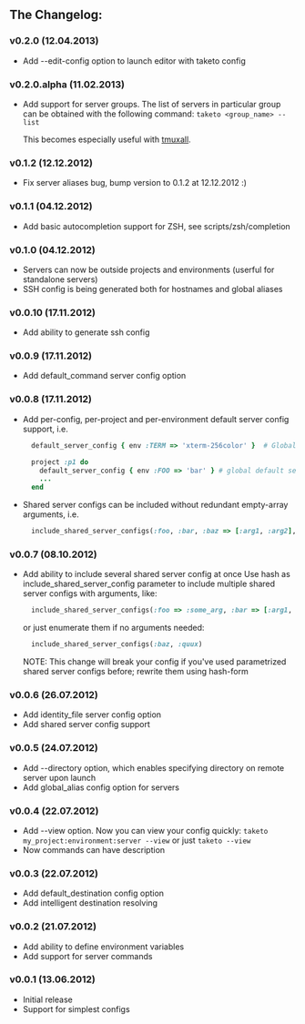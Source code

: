 The Changelog:
--------------

### v0.2.0 (12.04.2013) ###
* Add --edit-config option to launch editor with taketo config

### v0.2.0.alpha (11.02.2013) ###
* Add support for server groups. The list of servers in particular group can be obtained
  with the following command:
  ```taketo <group_name> --list```

  This becomes especially useful with [tmuxall](https://github.com/v-yarotsky/tmuxall).

### v0.1.2 (12.12.2012) ###
* Fix server aliases bug, bump version to 0.1.2 at 12.12.2012 :)

### v0.1.1 (04.12.2012) ###
* Add basic autocompletion support for ZSH, see scripts/zsh/completion

### v0.1.0 (04.12.2012) ###
* Servers can now be outside projects and environments (userful for standalone servers)
* SSH config is being generated both for hostnames and global aliases

### v0.0.10 (17.11.2012) ###
* Add ability to generate ssh config

### v0.0.9 (17.11.2012) ###
* Add default_command server config option

### v0.0.8 (17.11.2012) ###
* Add per-config, per-project and per-environment default server config support, i.e.
  ```ruby
    default_server_config { env :TERM => 'xterm-256color' }  # Global default server config

    project :p1 do
      default_server_config { env :FOO => 'bar' } # global default server config is merged
      ...
    end
  ```

* Shared server configs can be included without redundant empty-array arguments, i.e.
  ```ruby
    include_shared_server_configs(:foo, :bar, :baz => [:arg1, :arg2], :qux => :arg3)
  ```

### v0.0.7 (08.10.2012) ###
* Add ability to include several shared server config at once
  Use hash as include_shared_server_config parameter to include
  multiple shared server configs with arguments, like:
  ```ruby
    include_shared_server_configs(:foo => :some_arg, :bar => [:arg1, :arg2])
  ```
  or just enumerate them if no arguments needed:
  ```ruby
    include_shared_server_configs(:baz, :quux)
  ```

  NOTE: This change will break your config if you've used parametrized
        shared server configs before; rewrite them using hash-form

### v0.0.6 (26.07.2012) ###
* Add identity_file server config option
* Add shared server config support

### v0.0.5 (24.07.2012) ###
* Add --directory option, which enables specifying directory on remote server upon launch
* Add global_alias config option for servers

### v0.0.4 (22.07.2012) ###
* Add --view option. Now you can view your config quickly: ```taketo my_project:environment:server --view``` or just ```taketo --view```
* Now commands can have description

### v0.0.3 (22.07.2012) ###
* Add default_destination config option
* Add intelligent destination resolving

### v0.0.2 (21.07.2012) ###
* Add ability to define environment variables
* Add support for server commands

### v0.0.1 (13.06.2012) ###
* Initial release
* Support for simplest configs


